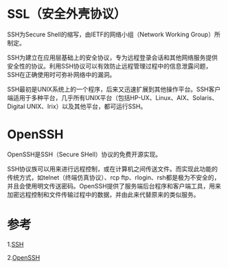 # SSL（安全外壳协议）
SSH为Secure Shell的缩写，由IETF的网络小组（Network Working Group）所制定。

SSH为建立在应用层基础上的安全协议，专为远程登录会话和其他网络服务提供安全性的协议。利用SSH协议可以有效防止远程管理过程中的信息泄露问题，SSH在正确使用时可弥补网络中的漏洞。

SSH最初是UNIX系统上的一个程序，后来又迅速扩展到其他操作平台。SSH客户端适用于多种平台，几乎所有UNIX平台（包括HP-UX、Linux、AIX、Solaris、Digital UNIX、Irix）以及其他平台，都可运行SSH。

# OpenSSH
OpenSSH是SSH（Secure SHell）协议的免费开源实现。

SSH协议族可以用来进行远程控制，或在计算机之间传送文件。而实现此功能的传统方式，如telnet（终端仿真协议）、rcp ftp、rlogin、rsh都是极为不安全的，并且会使用明文传送密码。OpenSSH提供了服务端后台程序和客户端工具，用来加密远程控制和文件传输过程中的数据，并由此来代替原来的类似服务。

# 参考
1.[SSH](https://baike.baidu.com/item/ssh/10407)

2.[OpenSSH](https://baike.baidu.com/item/OpenSSH)
